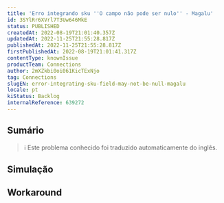 ```yaml
---
title: 'Erro integrando sku ''O campo não pode ser nulo'' - Magalu'
id: 3SYlRr6XVrl7T3Uw646MkE
status: PUBLISHED
createdAt: 2022-08-19T21:01:40.357Z
updatedAt: 2022-11-25T21:55:28.817Z
publishedAt: 2022-11-25T21:55:28.817Z
firstPublishedAt: 2022-08-19T21:01:41.317Z
contentType: knownIssue
productTeam: Connections
author: 2mXZkbi0oi061KicTExNjo
tag: Connections
slugEN: error-integrating-sku-field-may-not-be-null-magalu
locale: pt
kiStatus: Backlog
internalReference: 639272
---
```


## Sumário

>ℹ️ Este problema conhecido foi traduzido automaticamente do inglês.



## Simulação



## Workaround



